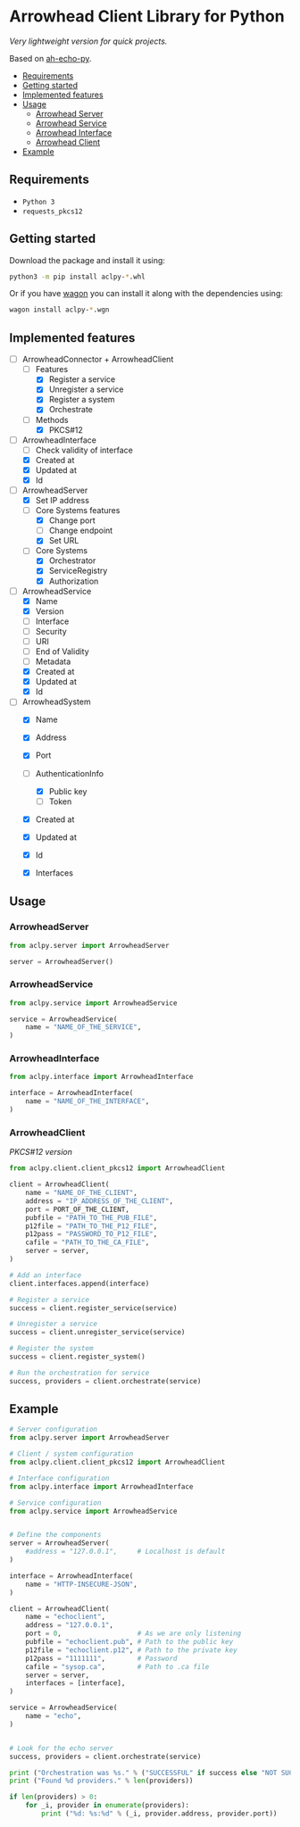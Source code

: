 # Arrowhead Client Library for Python
_Very lightweight version for quick projects._

Based on [ah-echo-py](https://github.com/jara001/ah-echo-py).

- [Requirements](#requirements)
- [Getting started](#getting-started)
- [Implemented features](#implemented-features)
- [Usage](#usage)
  - [Arrowhead Server](#arrowheadserver)
  - [Arrowhead Service](#arrowheadservice)
  - [Arrowhead Interface](#arrowheadinterface)
  - [Arrowhead Client](#arrowheadclient)
- [Example](#example)


## Requirements

- `Python 3`
- `requests_pkcs12`


## Getting started

Download the package and install it using:
```sh
python3 -m pip install aclpy-*.whl
```

Or if you have [wagon](https://github.com/cloudify-cosmo/wagon) you can install it along with the dependencies using:
```sh
wagon install aclpy-*.wgn
```


## Implemented features

- [ ] ArrowheadConnector + ArrowheadClient
  - [ ] Features
    - [X] Register a service
    - [X] Unregister a service
    - [X] Register a system
    - [X] Orchestrate
  - [ ] Methods
    - [X] PKCS#12
- [ ] ArrowheadInterface
  - [ ] Check validity of interface
  - [X] Created at
  - [X] Updated at
  - [X] Id
- [ ] ArrowheadServer
  - [X] Set IP address
  - [ ] Core Systems features
    - [X] Change port
    - [ ] Change endpoint
    - [X] Set URL
  - [ ] Core Systems
    - [X] Orchestrator
    - [X] ServiceRegistry
    - [X] Authorization
- [ ] ArrowheadService
  - [X] Name
  - [X] Version
  - [ ] Interface
  - [ ] Security
  - [ ] URI
  - [ ] End of Validity
  - [ ] Metadata
  - [X] Created at
  - [X] Updated at
  - [X] Id
- [ ] ArrowheadSystem
  - [X] Name
  - [X] Address
  - [X] Port
  - [ ] AuthenticationInfo
    - [X] Public key
    - [ ] Token
  - [X] Created at
  - [X] Updated at
  - [X] Id
  - [X] Interfaces


## Usage

### ArrowheadServer

```python
from aclpy.server import ArrowheadServer

server = ArrowheadServer()
```


### ArrowheadService

```python
from aclpy.service import ArrowheadService

service = ArrowheadService(
    name = "NAME_OF_THE_SERVICE",
)
```


### ArrowheadInterface

```python
from aclpy.interface import ArrowheadInterface

interface = ArrowheadInterface(
    name = "NAME_OF_THE_INTERFACE",
)
```


### ArrowheadClient
_PKCS#12 version_

```python
from aclpy.client.client_pkcs12 import ArrowheadClient

client = ArrowheadClient(
    name = "NAME_OF_THE_CLIENT",
    address = "IP_ADDRESS_OF_THE_CLIENT",
    port = PORT_OF_THE_CLIENT,
    pubfile = "PATH_TO_THE_PUB_FILE",
    p12file = "PATH_TO_THE_P12_FILE",
    p12pass = "PASSWORD_TO_P12_FILE",
    cafile = "PATH_TO_THE_CA_FILE",
    server = server,
)

# Add an interface
client.interfaces.append(interface)

# Register a service
success = client.register_service(service)

# Unregister a service
success = client.unregister_service(service)

# Register the system
success = client.register_system()

# Run the orchestration for service
success, providers = client.orchestrate(service)
```


## Example

```python
# Server configuration
from aclpy.server import ArrowheadServer

# Client / system configuration
from aclpy.client.client_pkcs12 import ArrowheadClient

# Interface configuration
from aclpy.interface import ArrowheadInterface

# Service configuration
from aclpy.service import ArrowheadService


# Define the components
server = ArrowheadServer(
    #address = "127.0.0.1",     # Localhost is default
)

interface = ArrowheadInterface(
    name = "HTTP-INSECURE-JSON",
)

client = ArrowheadClient(
    name = "echoclient",
    address = "127.0.0.1",
    port = 0,                   # As we are only listening
    pubfile = "echoclient.pub", # Path to the public key
    p12file = "echoclient.p12", # Path to the private key
    p12pass = "1111111",        # Password
    cafile = "sysop.ca",        # Path to .ca file
    server = server,
    interfaces = [interface],
)

service = ArrowheadService(
    name = "echo",
)


# Look for the echo server
success, providers = client.orchestrate(service)

print ("Orchestration was %s." % ("SUCCESSFUL" if success else "NOT SUCCESSFUL"))
print ("Found %d providers." % len(providers))

if len(providers) > 0:
    for _i, provider in enumerate(providers):
        print ("%d: %s:%d" % (_i, provider.address, provider.port))
```
